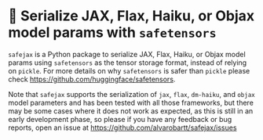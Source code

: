 # 🔐 Serialize JAX, Flax, Haiku, or Objax model params with `safetensors`

`safejax` is a Python package to serialize JAX, Flax, Haiku, or Objax model params using `safetensors`
as the tensor storage format, instead of relying on `pickle`. For more details on why
`safetensors` is safer than `pickle` please check https://github.com/huggingface/safetensors.

Note that `safejax` supports the serialization of `jax`, `flax`, `dm-haiku`, and `objax` model
parameters and has been tested with all those frameworks, but there may be some cases where it
does not work as expected, as this is still in an early development phase, so please if you have
any feedback or bug reports, open an issue at https://github.com/alvarobartt/safejax/issues
